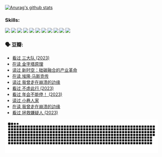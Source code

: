 
[![Anurag's github stats](https://github-readme-stats.vercel.app/api?username=w940853815)](https://github.com/anuraghazra/github-readme-stats)

### Skills:

<code><img height="32" src="https://cdn.jsdelivr.net/npm/simple-icons@v5/icons/python.svg"></code>
<code><img height="32" src="https://cdn.jsdelivr.net/npm/simple-icons@v5/icons/javascript.svg"></code>
<code><img height="32" src="https://cdn.jsdelivr.net/npm/simple-icons@v5/icons/django.svg"></code>
<code><img height="32" src="https://cdn.jsdelivr.net/npm/simple-icons@v5/icons/flask.svg"></code>
<code><img height="32" src="https://cdn.jsdelivr.net/npm/simple-icons@v5/icons/vuetify.svg"></code>
<code><img height="32" src="https://cdn.jsdelivr.net/npm/simple-icons@v5/icons/git.svg"></code>
<code><img height="32" src="https://cdn.jsdelivr.net/npm/simple-icons@v5/icons/docker.svg"></code>
<code><img height="32" src="https://cdn.jsdelivr.net/npm/simple-icons@v5/icons/postgresql.svg"></code>
<code><img height="32" src="https://cdn.jsdelivr.net/npm/simple-icons@v5/icons/elasticsearch.svg"></code>
<code><img height="32" src="https://cdn.jsdelivr.net/npm/simple-icons@v5/icons/macos.svg"></code>
<code><img height="32" src="https://cdn.jsdelivr.net/npm/simple-icons@v5/icons/linux.svg"></code>

### 🗣 豆瓣:

<!-- DOUBAN-ACTIVITIES:START -->
- [看过 三大队‎ (2023)](https://www.douban.com/people/136069238/status/4510323325/?_i=07531350)
- [在读 金字塔原理](https://www.douban.com/people/136069238/status/4507497587/?_i=07531350)
- [读过 新时空：硅碳融合的产业革命](https://www.douban.com/people/136069238/status/4506659177/?_i=07531350)
- [在读 埃隆·马斯克传](https://www.douban.com/people/136069238/status/4500417190/?_i=07531350)
- [读过 我曾走在崩溃的边缘](https://www.douban.com/people/136069238/status/4500416754/?_i=07531350)
- [看过 不虚此行‎ (2023)](https://www.douban.com/people/136069238/status/4499973052/?_i=07531350)
- [看过 年会不能停！‎ (2023)](https://www.douban.com/people/136069238/status/4498582002/?_i=07531350)
- [读过 小巷人家](https://www.douban.com/people/136069238/status/4489290935/?_i=07531350)
- [在读 我曾走在崩溃的边缘](https://www.douban.com/people/136069238/status/4489290559/?_i=07531350)
- [看过 拯救嫌疑人‎ (2023)](https://www.douban.com/people/136069238/status/4477421513/?_i=07531350)
<!-- DOUBAN-ACTIVITIES:END -->


![Snake animation](https://raw.githubusercontent.com/w940853815/w940853815/output/github-contribution-grid-snake.svg)

<!--
**w940853815/w940853815** is a ✨ _special_ ✨ repository because its `README.md` (this file) appears on your GitHub profile.

Here are some ideas to get you started:

- 🔭 I’m currently working on ...
- 🌱 I’m currently learning ...
- 👯 I’m looking to collaborate on ...
- 🤔 I’m looking for help with ...
- 💬 Ask me about ...
- 📫 How to reach me: ...
- 😄 Pronouns: ...
- ⚡ Fun fact: ...
-->
